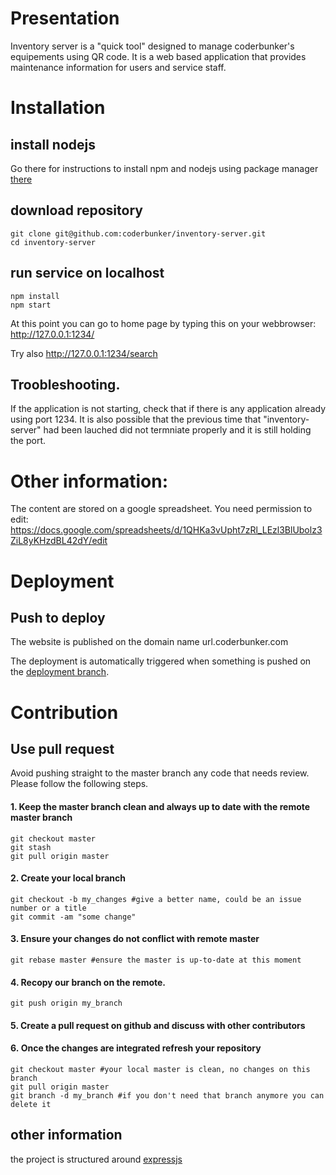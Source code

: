 # Presentation
Inventory server is a "quick tool" designed to manage coderbunker's equipements using QR code.
It is a web based application that provides maintenance information for users and service staff.
# Installation
## install nodejs
Go there for instructions to install npm and nodejs using package manager [there](https://nodejs.org/en/download/package-manager/)
## download repository
    git clone git@github.com:coderbunker/inventory-server.git
    cd inventory-server
## run service on localhost
    npm install
    npm start 

At this point you can go to home page by typing this on your webbrowser: 
http://127.0.0.1:1234/

Try also
http://127.0.0.1:1234/search

## Troobleshooting.
If the application is not starting, check that if there is any application already using port 1234.
It is also possible that the previous time that "inventory-server" had been lauched did not termniate properly and it is still holding the port.

# Other information:
The content are stored on a google spreadsheet. You need permission to edit: 
https://docs.google.com/spreadsheets/d/1QHKa3vUpht7zRl_LEzl3BlUbolz3ZiL8yKHzdBL42dY/edit

# Deployment

## Push to deploy
The website is published on the domain name url.coderbunker.com

The deployment is automatically triggered when something is pushed on the [deployment branch](https://github.com/coderbunker/inventory-server/tree/deployment).


# Contribution

## Use pull request
Avoid pushing straight to the master branch any code that needs review.
Please follow the following steps.
#### 1. Keep the master branch clean and always up to date with the remote master branch
    git checkout master
    git stash
    git pull origin master

#### 2. Create your local branch
    git checkout -b my_changes #give a better name, could be an issue number or a title
    git commit -am "some change"

#### 3. Ensure your changes do not conflict with remote master
    git rebase master #ensure the master is up-to-date at this moment

#### 4. Recopy our branch on the remote.
    git push origin my_branch

#### 5. Create a pull request on github and discuss with other contributors

#### 6. Once the changes are integrated refresh your repository
    git checkout master #your local master is clean, no changes on this branch
    git pull origin master
    git branch -d my_branch #if you don't need that branch anymore you can delete it
## other information
the project is structured around [expressjs](https://github.com/expressjs/express)
